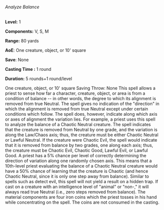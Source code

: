 ###### Analyze Balance

**Level:** 1

**Components:** V, S, M

**Range:** 80 yards

**AoE**: One creature, object, or 10' square

**Save**: None

**Casting Time :** 1 round

**Duration:** 5 rounds+1 round/level

One creature, object, or 10' square Saving Throw: None This spell allows a priest to sense how far a character, creature, object, or area is from a condition of balance -- in other words, the degree to which its alignment is removed from true Neutral. The spell gives no indication of the "direction" in which the alignment is removed from true Neutral except under certain conditions which follow. The spell does, however, indicate along which axis or axes of alignment the variation lies. For example, a priest uses this spell to analyze the balance of a Chaotic Neutral creature. The spell indicates that the creature is removed from Neutral by one grade, and the variation is along the Law/Chaos axis; thus, the creature must be either Chaotic Neutral or Lawful Neutral. If the creature were Chaotic Evil, the spell would indicate that it is removed from balance by two grades, one along each axis; thus, the creature must be Chaotic Evil, Chaotic Good, Lawful Evil, or Lawful Good. A priest has a 5% chance per level of correctly determining the direction of variation along one randomly chosen axis. This means that a 10th-level priest evaluating the balance of a Chaotic Neutral creature would have a 50% chance of learning that the creature is Chaotic (and hence Chaotic Neutral, since it is only one step away from balance). Similar to spells such as detect evil, this spell will not yield a result on a hidden trap. If cast on a creature with an intelligence level of "animal" or "non-," it will always read true Neutral (i.e., zero steps removed from balance). The material components are four iron coins which the priest tosses in his hand while concentrating on the spell. The coins are not consumed in the casting.